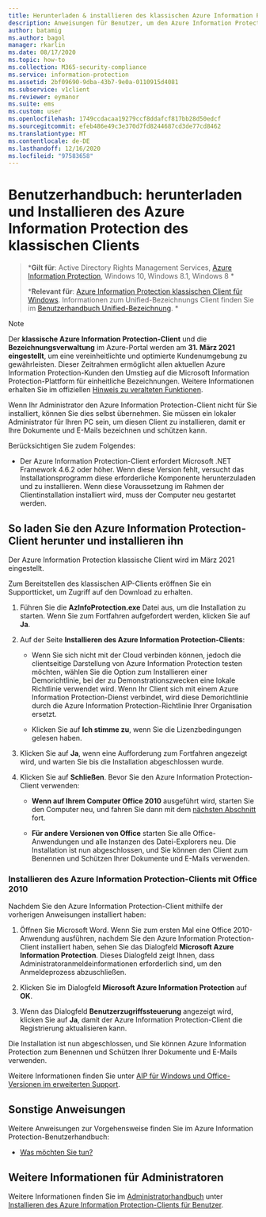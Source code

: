 ```yaml
---
title: Herunterladen & installieren des klassischen Azure Information Protection-Clients
description: Anweisungen für Benutzer, um den Azure Information Protection klassischen Client für Windows zu installieren, damit Sie Ihre Dokumente und e-Mails klassifizieren und schützen können.
author: batamig
ms.author: bagol
manager: rkarlin
ms.date: 08/17/2020
ms.topic: how-to
ms.collection: M365-security-compliance
ms.service: information-protection
ms.assetid: 2bf09690-9dba-43b7-9e0a-0110915d4081
ms.subservice: v1client
ms.reviewer: eymanor
ms.suite: ems
ms.custom: user
ms.openlocfilehash: 1749ccdacaa19279ccf8ddafcf817bb28d50edcf
ms.sourcegitcommit: efeb486e49c3e370d7fd8244687cd3de77cd8462
ms.translationtype: MT
ms.contentlocale: de-DE
ms.lasthandoff: 12/16/2020
ms.locfileid: "97583658"
---
```

# <a name="user-guide-download-and-install-the-azure-information-protection-classic-client"></a>Benutzerhandbuch: herunterladen und Installieren des Azure Information Protection des klassischen Clients

>***Gilt für**: Active Directory Rights Management Services, [Azure Information Protection](https://azure.microsoft.com/pricing/details/information-protection), Windows 10, Windows 8.1, Windows 8 *
>
>***Relevant für**: [Azure Information Protection klassischen Client für Windows](../faqs.md#whats-the-difference-between-the-azure-information-protection-classic-and-unified-labeling-clients). Informationen zum Unified-Bezeichnungs Client finden Sie im [Benutzerhandbuch Unified-Bezeichnung](install-unifiedlabelingclient-app.md). *

> [!NOTE] 
> Der **klassische Azure Information Protection-Client** und die **Bezeichnungsverwaltung** im Azure-Portal werden am **31. März 2021** **eingestellt**, um eine vereinheitlichte und optimierte Kundenumgebung zu gewährleisten. Dieser Zeitrahmen ermöglicht allen aktuellen Azure Information Protection-Kunden den Umstieg auf die Microsoft Information Protection-Plattform für einheitliche Bezeichnungen. Weitere Informationen erhalten Sie im offiziellen [Hinweis zu veralteten Funktionen](https://aka.ms/aipclassicsunset).

Wenn Ihr Administrator den Azure Information Protection-Client nicht für Sie installiert, können Sie dies selbst übernehmen. Sie müssen ein lokaler Administrator für Ihren PC sein, um diesen Client zu installieren, damit er Ihre Dokumente und E-Mails bezeichnen und schützen kann.

Berücksichtigen Sie zudem Folgendes:

- Der Azure Information Protection-Client erfordert Microsoft .NET Framework 4.6.2 oder höher. Wenn diese Version fehlt, versucht das Installationsprogramm diese erforderliche Komponente herunterzuladen und zu installieren. Wenn diese Voraussetzung im Rahmen der Clientinstallation installiert wird, muss der Computer neu gestartet werden.


## <a name="to-download-and-install-the-azure-information-protection-client"></a>So laden Sie den Azure Information Protection-Client herunter und installieren ihn

Der Azure Information Protection klassische Client wird im März 2021 eingestellt. 

Zum Bereitstellen des klassischen AIP-Clients eröffnen Sie ein Supportticket, um Zugriff auf den Download zu erhalten.

1. Führen Sie die **AzInfoProtection.exe** Datei aus, um die Installation zu starten. Wenn Sie zum Fortfahren aufgefordert werden, klicken Sie auf **Ja**.    

1. Auf der Seite **Installieren des Azure Information Protection-Clients**:     
    - Wenn Sie sich nicht mit der Cloud verbinden können, jedoch die clientseitige Darstellung von Azure Information Protection testen möchten, wählen Sie die Option zum Installieren einer Demorichtlinie, bei der zu Demonstrationszwecken eine lokale Richtlinie verwendet wird. Wenn Ihr Client sich mit einem Azure Information Protection-Dienst verbindet, wird diese Demorichtlinie durch die Azure Information Protection-Richtlinie Ihrer Organisation ersetzt.    

    - Klicken Sie auf **Ich stimme zu**, wenn Sie die Lizenzbedingungen gelesen haben.    

1. Klicken Sie auf **Ja**, wenn eine Aufforderung zum Fortfahren angezeigt wird, und warten Sie bis die Installation abgeschlossen wurde.    

1. Klicken Sie auf **Schließen**. Bevor Sie den Azure Information Protection-Client verwenden:    

    - **Wenn auf Ihrem Computer Office 2010** ausgeführt wird, starten Sie den Computer neu, und fahren Sie dann mit dem [nächsten Abschnitt](#installing-the-azure-information-protection-client-with-office-2010) fort.  
        
    - **Für andere Versionen von Office** starten Sie alle Office-Anwendungen und alle Instanzen des Datei-Explorers neu. Die Installation ist nun abgeschlossen, und Sie können den Client zum Benennen und Schützen Ihrer Dokumente und E-Mails verwenden.    

### <a name="installing-the-azure-information-protection-client-with-office-2010"></a>Installieren des Azure Information Protection-Clients mit Office 2010    
Nachdem Sie den Azure Information Protection-Client mithilfe der vorherigen Anweisungen installiert haben:    

1. Öffnen Sie Microsoft Word. Wenn Sie zum ersten Mal eine Office 2010-Anwendung ausführen, nachdem Sie den Azure Information Protection-Client installiert haben, sehen Sie das Dialogfeld **Microsoft Azure Information Protection**. Dieses Dialogfeld zeigt Ihnen, dass Administratoranmeldeinformationen erforderlich sind, um den Anmeldeprozess abzuschließen.

2. Klicken Sie im Dialogfeld **Microsoft Azure Information Protection** auf **OK**.

3. Wenn das Dialogfeld **Benutzerzugriffssteuerung** angezeigt wird, klicken Sie auf **Ja**, damit der Azure Information Protection-Client die Registrierung aktualisieren kann.

Die Installation ist nun abgeschlossen, und Sie können Azure Information Protection zum Benennen und Schützen Ihrer Dokumente und E-Mails verwenden.

Weitere Informationen finden Sie unter [AIP für Windows und Office-Versionen im erweiterten Support](../known-issues.md#aip-for-windows-and-office-versions-in-extended-support).

## <a name="other-instructions"></a>Sonstige Anweisungen    
Weitere Anweisungen zur Vorgehensweise finden Sie im Azure Information Protection-Benutzerhandbuch:

- [Was möchten Sie tun?](client-user-guide.md#what-do-you-want-to-do)

## <a name="additional-information-for-administrators"></a>Weitere Informationen für Administratoren    
Weitere Informationen finden Sie im [Administratorhandbuch](client-admin-guide.md) unter [Installieren des Azure Information Protection-Clients für Benutzer](client-admin-guide-install.md).
 
  
